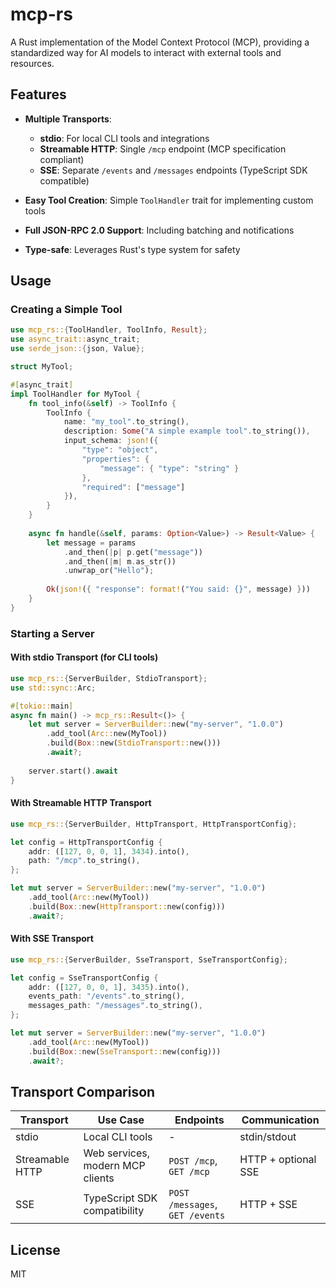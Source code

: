 # mcp-rs

A Rust implementation of the Model Context Protocol (MCP), providing a standardized way for AI models to interact with external tools and resources.

## Features

- **Multiple Transports**:
  - **stdio**: For local CLI tools and integrations
  - **Streamable HTTP**: Single `/mcp` endpoint (MCP specification compliant)
  - **SSE**: Separate `/events` and `/messages` endpoints (TypeScript SDK compatible)
  
- **Easy Tool Creation**: Simple `ToolHandler` trait for implementing custom tools
- **Full JSON-RPC 2.0 Support**: Including batching and notifications
- **Type-safe**: Leverages Rust's type system for safety

## Usage

### Creating a Simple Tool

```rust
use mcp_rs::{ToolHandler, ToolInfo, Result};
use async_trait::async_trait;
use serde_json::{json, Value};

struct MyTool;

#[async_trait]
impl ToolHandler for MyTool {
    fn tool_info(&self) -> ToolInfo {
        ToolInfo {
            name: "my_tool".to_string(),
            description: Some("A simple example tool".to_string()),
            input_schema: json!({
                "type": "object",
                "properties": {
                    "message": { "type": "string" }
                },
                "required": ["message"]
            }),
        }
    }
    
    async fn handle(&self, params: Option<Value>) -> Result<Value> {
        let message = params
            .and_then(|p| p.get("message"))
            .and_then(|m| m.as_str())
            .unwrap_or("Hello");
            
        Ok(json!({ "response": format!("You said: {}", message) }))
    }
}
```

### Starting a Server

#### With stdio Transport (for CLI tools)

```rust
use mcp_rs::{ServerBuilder, StdioTransport};
use std::sync::Arc;

#[tokio::main]
async fn main() -> mcp_rs::Result<()> {
    let mut server = ServerBuilder::new("my-server", "1.0.0")
        .add_tool(Arc::new(MyTool))
        .build(Box::new(StdioTransport::new()))
        .await?;
        
    server.start().await
}
```

#### With Streamable HTTP Transport

```rust
use mcp_rs::{ServerBuilder, HttpTransport, HttpTransportConfig};

let config = HttpTransportConfig {
    addr: ([127, 0, 0, 1], 3434).into(),
    path: "/mcp".to_string(),
};

let mut server = ServerBuilder::new("my-server", "1.0.0")
    .add_tool(Arc::new(MyTool))
    .build(Box::new(HttpTransport::new(config)))
    .await?;
```

#### With SSE Transport

```rust
use mcp_rs::{ServerBuilder, SseTransport, SseTransportConfig};

let config = SseTransportConfig {
    addr: ([127, 0, 0, 1], 3435).into(),
    events_path: "/events".to_string(),
    messages_path: "/messages".to_string(),
};

let mut server = ServerBuilder::new("my-server", "1.0.0")
    .add_tool(Arc::new(MyTool))
    .build(Box::new(SseTransport::new(config)))
    .await?;
```

## Transport Comparison

| Transport | Use Case | Endpoints | Communication |
|-----------|----------|-----------|---------------|
| stdio | Local CLI tools | - | stdin/stdout |
| Streamable HTTP | Web services, modern MCP clients | `POST /mcp`, `GET /mcp` | HTTP + optional SSE |
| SSE | TypeScript SDK compatibility | `POST /messages`, `GET /events` | HTTP + SSE |

## License

MIT